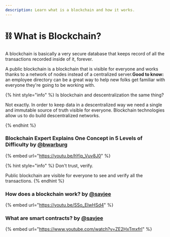 ```yaml
---
description: Learn what is a blockchain and how it works.
---
```


# ⛓ What is Blockchain?

A blockchain is basically a very secure database that keeps record of all the transactions recorded inside of it, forever.

A public blockchain is a blockchain that is visible for everyone and works thanks to a network of nodes instead of a centralized server.**Good to know:** an employee directory can be a great way to help new folks get familiar with everyone they're going to be working with.

{% hint style="info" %}
Is blockchain and descentralization the same thing?

Not exactly. In order to keep data in a descentralized way we need a single and immutable source of truth visible for everyone. Blockchain technologies allow us to do build descentralized networks.


{% endhint %}

### Blockchain Expert Explains One Concept in 5 Levels of Difficulty by [@bwarburg](https://twitter.com/bwarburg)

{% embed url="https://youtu.be/hYip_Vuv8J0" %}

{% hint style="info" %}
Don't trust, verify.&#x20;

Public blockchain are visible for everyone to see and verify all the transactions.
{% endhint %}

### How does a blockchain work? by [@savjee](https://twitter.com/savjee)

{% embed url="https://youtu.be/SSo_EIwHSd4" %}

### What are smart contracts? by [@savjee](https://twitter.com/savjee)

{% embed url="https://www.youtube.com/watch?v=ZE2HxTmxfrI" %}
